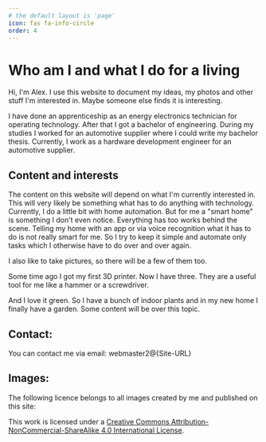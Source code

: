 ```yaml
---
# the default layout is 'page'
icon: fas fa-info-circle
order: 4
---
```


# Who am I and what I do for a living

Hi, I'm Alex. I use this website to document my ideas, my photos and other stuff I'm interested in.
Maybe someone else finds it is interesting.

I have done an apprenticeship as an energy electronics technician for operating technology.
After that I got a bachelor of engineering.
During my studies I worked for an automotive supplier where I could write my bachelor thesis.
Currently, I work as a hardware development engineer for an automotive supplier.

## Content and interests

The content on this website will depend on what I'm currently interested in.
This will very likely be something what has to do anything with technology.
Currently, I do a little bit with home automation.
But for me a "smart home" is something I don't even notice.
Everything has too works behind the scene.
Telling my home with an app or via voice recognition what it has to do is not really smart for me.
So I try to keep it simple and automate only tasks which I otherwise have to do over and over again.

I also like to take pictures, so there will be a few of them too.

Some time ago I got my first 3D printer.
Now I have three.
They are a useful tool for me like a hammer or a screwdriver.

And I love it green.
So I have a bunch of indoor plants and in my new home I finally have a garden.
Some content will be over this topic.

## Contact:

You can contact me via email:
webmaster2@{Site-URL}

## Images:

The following licence belongs to all images created by me and published on this site:

This work is licensed under a [Creative Commons Attribution-NonCommercial-ShareAlike 4.0 International License](https://creativecommons.org/licenses/by-nc-sa/4.0/?ref=chooser-v1).
